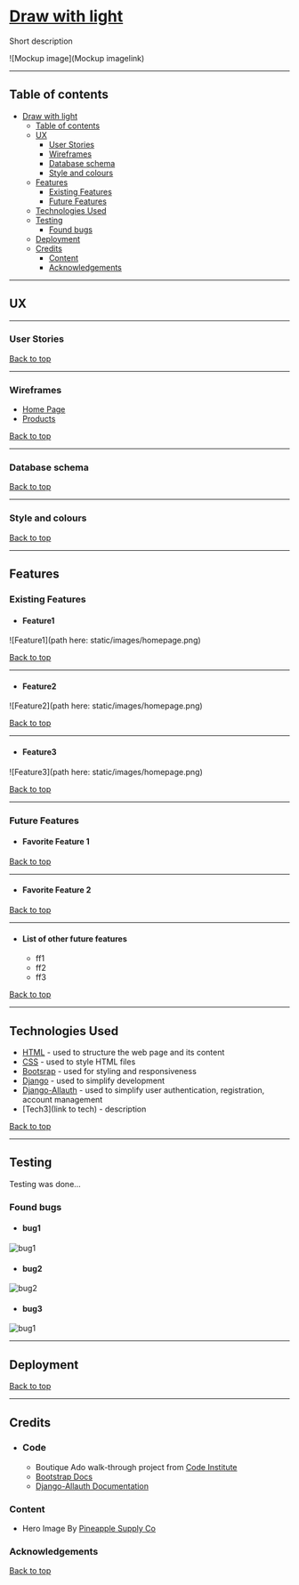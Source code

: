 # [Draw with light]()

Short description

![Mockup image](Mockup imagelink)

---

## Table of contents

- [Draw with light](#draw-with-light)
  - [Table of contents](#table-of-contents)
  - [UX](#ux)
    - [User Stories](#user-stories)
    - [Wireframes](#wireframes)
    - [Database schema](#database-schema)
    - [Style and colours](#style-and-colours)
  - [Features](#features)
    - [Existing Features](#existing-features)
    - [Future Features](#future-features)
  - [Technologies Used](#technologies-used)
  - [Testing](#testing)
    - [Found bugs](#found-bugs)
  - [Deployment](#deployment)
  - [Credits](#credits)
    - [Content](#content)
    - [Acknowledgements](#acknowledgements)

---

## UX

---

### User Stories

[Back to top](#Table-of-contents)

---

### Wireframes
- [Home Page](wireframes/wireframe_home.png)
- [Products](wireframes/wireframe_products.png) 

[Back to top](#Table-of-contents)

---

### Database schema

[Back to top](#Table-of-contents)

---

### Style and colours

[Back to top](#Table-of-contents)

---

## Features

### Existing Features

- #### Feature1

![Feature1](path here: static/images/homepage.png)

[Back to top](#Table-of-contents)

---

- #### Feature2

![Feature2](path here: static/images/homepage.png)

[Back to top](#Table-of-contents)

---

- #### Feature3

![Feature3](path here: static/images/homepage.png)

[Back to top](#Table-of-contents)

---

### Future Features

- #### Favorite Feature 1

[Back to top](#Table-of-contents)

---

- #### Favorite Feature 2

[Back to top](#Table-of-contents)

---

- #### List of other future features

  - ff1
  - ff2
  - ff3

[Back to top](#Table-of-contents)

---

## Technologies Used

- [HTML](https://en.wikipedia.org/wiki/HTML) - used to structure the web page and its content
- [CSS](https://en.wikipedia.org/wiki/CSS) - used to style HTML files
- [Bootsrap](https://getbootstrap.com/) - used for styling and responsiveness 
- [Django](https://www.djangoproject.com/) - used to simplify development
- [Django-Allauth](https://django-allauth.readthedocs.io/en/latest/installation.html) -  used to simplify user authentication, registration, account management
- [Tech3](link to tech) - description

[Back to top](#Table-of-contents)

---

## Testing

Testing was done...

### Found bugs

- #### bug1

![bug1](img/bug1)

- #### bug2

![bug2](img/bug2)

- #### bug3

![bug1](img/bug3)

---

## Deployment

[Back to top](#Table-of-contents)

---

## Credits
- ### Code
  - Boutique Ado walk-through project from [Code Institute](https://codeinstitute.net/)
  - [Bootstrap Docs](https://getbootstrap.com/docs/5.0/getting-started/introduction/)
  - [Django-Allauth Documentation](https://django-allauth.readthedocs.io/en/latest/installation.html)

### Content
- Hero Image By [Pineapple Supply Co](https://www.pexels.com/photo/pile-of-assorted-photos-191429/)

### Acknowledgements

[Back to top](#Table-of-contents)